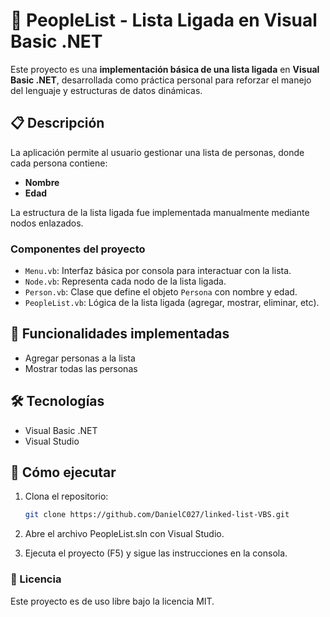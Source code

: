 # 🧾 PeopleList - Lista Ligada en Visual Basic .NET

Este proyecto es una **implementación básica de una lista ligada** en **Visual Basic .NET**, desarrollada como práctica personal para reforzar el manejo del lenguaje y estructuras de datos dinámicas.

## 📋 Descripción

La aplicación permite al usuario gestionar una lista de personas, donde cada persona contiene:
- **Nombre**
- **Edad**

La estructura de la lista ligada fue implementada manualmente mediante nodos enlazados.

### Componentes del proyecto

- `Menu.vb`: Interfaz básica por consola para interactuar con la lista.
- `Node.vb`: Representa cada nodo de la lista ligada.
- `Person.vb`: Clase que define el objeto `Persona` con nombre y edad.
- `PeopleList.vb`: Lógica de la lista ligada (agregar, mostrar, eliminar, etc).

## 🧪 Funcionalidades implementadas

- Agregar personas a la lista
- Mostrar todas las personas

## 🛠️ Tecnologías

- Visual Basic .NET
- Visual Studio

## 🚀 Cómo ejecutar

1. Clona el repositorio:
   ```bash
   git clone https://github.com/DanielC027/linked-list-VBS.git

2. Abre el archivo PeopleList.sln con Visual Studio.

3. Ejecuta el proyecto (F5) y sigue las instrucciones en la consola.

### 📄 Licencia
Este proyecto es de uso libre bajo la licencia MIT.